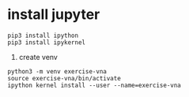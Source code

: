 # install jupyter 
```commandline
pip3 install ipython
pip3 install ipykernel
```
1. create venv 
```commandline
python3 -m venv exercise-vna
source exercise-vna/bin/activate
ipython kernel install --user --name=exercise-vna
```
